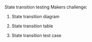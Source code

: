 State transition testing Makers challenge:

1. State transition diagram

2. State transition table

3. State transition test case
